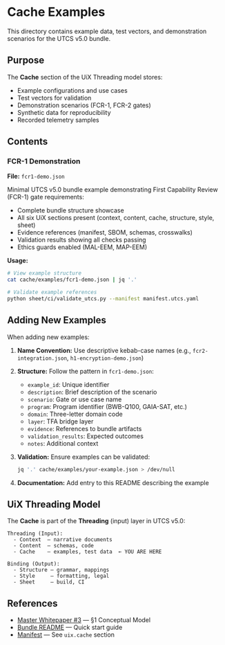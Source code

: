 # Cache Examples

This directory contains example data, test vectors, and demonstration scenarios for the UTCS v5.0 bundle.

## Purpose

The **Cache** section of the UiX Threading model stores:
- Example configurations and use cases
- Test vectors for validation
- Demonstration scenarios (FCR-1, FCR-2 gates)
- Synthetic data for reproducibility
- Recorded telemetry samples

## Contents

### FCR-1 Demonstration

**File:** `fcr1-demo.json`

Minimal UTCS v5.0 bundle example demonstrating First Capability Review (FCR-1) gate requirements:

- Complete bundle structure showcase
- All six UiX sections present (context, content, cache, structure, style, sheet)
- Evidence references (manifest, SBOM, schemas, crosswalks)
- Validation results showing all checks passing
- Ethics guards enabled (MAL-EEM, MAP-EEM)

**Usage:**

```bash
# View example structure
cat cache/examples/fcr1-demo.json | jq '.'

# Validate example references
python sheet/ci/validate_utcs.py --manifest manifest.utcs.yaml
```

## Adding New Examples

When adding new examples:

1. **Name Convention:** Use descriptive kebab-case names (e.g., `fcr2-integration.json`, `h1-encryption-demo.json`)
2. **Structure:** Follow the pattern in `fcr1-demo.json`:
   - `example_id`: Unique identifier
   - `description`: Brief description of the scenario
   - `scenario`: Gate or use case name
   - `program`: Program identifier (BWB-Q100, GAIA-SAT, etc.)
   - `domain`: Three-letter domain code
   - `layer`: TFA bridge layer
   - `evidence`: References to bundle artifacts
   - `validation_results`: Expected outcomes
   - `notes`: Additional context

3. **Validation:** Ensure examples can be validated:
   ```bash
   jq '.' cache/examples/your-example.json > /dev/null
   ```

4. **Documentation:** Add entry to this README describing the example

## UiX Threading Model

The **Cache** is part of the **Threading** (input) layer in UTCS v5.0:

```
Threading (Input):
  - Context  — narrative documents
  - Content  — schemas, code
  - Cache    — examples, test data  ← YOU ARE HERE

Binding (Output):
  - Structure — grammar, mappings
  - Style     — formatting, legal
  - Sheet     — build, CI
```

## References

- [Master Whitepaper #3](../context/MASTER_WHITEPAPER_3_UTCS.md) — §1 Conceptual Model
- [Bundle README](../README.md) — Quick start guide
- [Manifest](../manifest.utcs.yaml) — See `uix.cache` section
